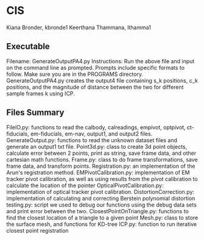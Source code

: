 # CIS
Kiana Bronder, kbronde1
Keerthana Thammana, lthamma1

## Executable
Filename: GenerateOutputPA4.py
Instructions: Run the above file and input on the command line as prompted. Prompts include specific formats to follow. Make sure you are in the PROGRAMS directory. GenerateOutputPA4.py creates the output4 file containing s_k positions, c_k positions, and the magnitude of distance between the two for different sample frames k using ICP.

## Files Summary
FileIO.py: functions to read the calbody, calreadings, empivot, optpivot, ct-fiducials, em-fiducials, em-nav, output1, and output2 files.  
GenerateOutput.py: functions to read the unknown dataset files and generate an output1 txt file.
Point3d.py: class to create 3d point objects, calculate error between 2 points, print as string, save frame data, and other cartesian math functions.
Frame.py: class to do frame transformations, save frame data, and transform points.
Registration.py: an implementation of the Arun's registration method.
EMPivotCalibration.py: implementation of EM tracker pivot calibration, as well as using results from the pivot calibration to calculate the location of the pointer
OpticalPivotCalibration.py: implementation of optical tracker pivot calibration.
DistortionCorrection.py: implementation of calculating and correcting Berstein polynomial distortion
testing.py: script we used to debug our functions using the debug data sets and print error between the two.
ClosestPointOnTriangle.py: functions to find the closest location of a triangle to a given point
Mesh.py: class to store the surface mesh, and functions for KD-tree
ICP.py: function to run iterative closest point registration
